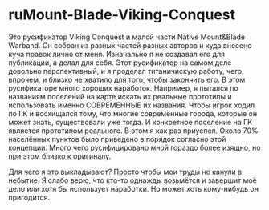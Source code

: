 # ruMount-Blade-Viking-Conquest
Это русификатор Viking Conquest и малой части Native Mount&Blade Warband.
Он собран из разных частей разных авторов и куда внесено куча правок лично от меня.
Изначально я не создавал его для публикации, а делал для себя.
Этот русификатор на самом деле довольно перспективный, и я проделал титаничискую работу, чего, впрочем, и близко не хватило для того, чтобы закончить его.
В этом русификаторе много хороших наработок. Например, я пытался по названиям поселений на карте искать их реальные прототипы и использовать именно СОВРЕМЕННЫЕ их названия.
Чтобы игрок ходил по ГК и восхищался тому, что многие современные города, которые он может знать, существовали уже тогда. И конкретное поселение на ГК является прототипом реального.
В этом я как раз приуспел. Около 70% населённых пунктов было приведено в порядок согласно этой концепции.
Много чего русифицировано мной гораздо более изящно, но при этом близко к оригиналу.

Для чего я это выкладывают? Просто чтобы мои труды не канули в небытие. Я слабо верю, что кто-то однажды возьмётся и завершит моё дело или хотя бы использует наработки.
Но может хоть кому-нибудь он пригодится.
